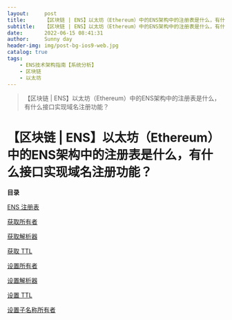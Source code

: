 ```yaml
---
layout:     post
title:      【区块链 | ENS】以太坊（Ethereum）中的ENS架构中的注册表是什么，有什么接口实现域名注册功能？
subtitle:   【区块链 | ENS】以太坊（Ethereum）中的ENS架构中的注册表是什么，有什么接口实现域名注册功能？
date:       2022-06-15 08:41:31
author:     Sunny day
header-img: img/post-bg-ios9-web.jpg
catalog: true
tags:
    - ENS技术架构指南【系统分析】
    - 区块链
    - 以太坊
---
```


>【区块链 | ENS】以太坊（Ethereum）中的ENS架构中的注册表是什么，有什么接口实现域名注册功能？

# 【区块链 | ENS】以太坊（Ethereum）中的ENS架构中的注册表是什么，有什么接口实现域名注册功能？


**目录**

[ENS 注册表](#ENS%20%E6%B3%A8%E5%86%8C%E8%A1%A8)

[获取所有者](#%E8%8E%B7%E5%8F%96%E6%89%80%E6%9C%89%E8%80%85)

[获取解析器](#%E8%8E%B7%E5%8F%96%E8%A7%A3%E6%9E%90%E5%99%A8)

[获取 TTL](#%E8%8E%B7%E5%8F%96-TTL)

[设置所有者](#%E8%AE%BE%E7%BD%AE%E6%89%80%E6%9C%89%E8%80%85)

[设置解析器](#%E8%AE%BE%E7%BD%AE%E8%A7%A3%E6%9E%90%E5%99%A8)

[设置 TTL](#%E8%AE%BE%E7%BD%AE-TTL)

[设置子名称所有者](#%E8%AE%BE%E7%BD%AE%E5%AD%90%E5%90%8D%E7%A7%B0%E6%89%80%E6%9C%89%E8%80%85)

